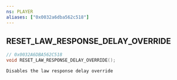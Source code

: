 ```yaml
---
ns: PLAYER
aliases: ["0x0032a6dba562c518"]
---
```

## RESET_LAW_RESPONSE_DELAY_OVERRIDE

```c
// 0x0032A6DBA562C518
void RESET_LAW_RESPONSE_DELAY_OVERRIDE();
```

```
Disables the law response delay override
```
